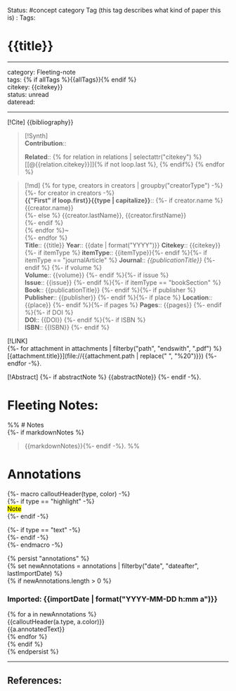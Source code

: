 
Status: #concept
category Tag (this tag describes what kind of paper this is) :
Tags:

# {{title}}

---  

category: Fleeting-note  
tags: {% if allTags %}{{allTags}}{% endif %}  
citekey: {{citekey}}  
status: unread  
dateread:  

---  
  
 [!Cite]
{{bibliography}}
  
>[!Synth]  
>**Contribution**::  
>
>**Related**:: {% for relation in relations | selectattr("citekey") %} [[@{{relation.citekey}}]]{% if not loop.last %}, {% endif%} {% endfor %} 

  
>[!md]
{% for type, creators in creators | groupby("creatorType") -%}  
{%- for creator in creators -%}  
 **{{"First" if loop.first}}{{type | capitalize}}**::
{%- if creator.name %} {{creator.name}}  
{%- else %} {{creator.lastName}}, {{creator.firstName}}  
{%- endif %}  
{% endfor %}~  
{%- endfor %}  
 **Title**:: {{title}}
 **Year**:: {{date | format("YYYY")}}
 **Citekey**:: {{citekey}} {%- if itemType %}
 **itemType**:: {{itemType}}{%- endif %}{%- if itemType == "journalArticle" %}
 **Journal**:: *{{publicationTitle}}* {%- endif %} {%- if volume %}  
 **Volume**:: {{volume}} {%- endif %}{%- if issue %}  
 **Issue**:: {{issue}} {%- endif %}{%- if itemType == "bookSection" %}
 **Book**:: {{publicationTitle}} {%- endif %}{%- if publisher %}  
 **Publisher**:: {{publisher}} {%- endif %}{%- if place %}
 **Location**:: {{place}} {%- endif %}{%- if pages %}
 **Pages**:: {{pages}} {%- endif %}{%- if DOI %}  
**DOI**:: {{DOI}} {%- endif %}{%- if ISBN %}  
 **ISBN**:: {{ISBN}} {%- endif %}
  
 [!LINK]  
 {%- for attachment in attachments | filterby("path", "endswith", ".pdf") %} 
 [{attachment.title}}](file://{{attachment.path | replace(" ", "%20")}}) {%- endfor -%}. 
  
 [!Abstract]
 {%- if abstractNote %}
 {{abstractNote}}
 {%- endif -%}.
  
# Fleeting Notes:

%% # Notes  
 {%- if markdownNotes %}  
>{{markdownNotes}}{%- endif -%}.   %%

# Annotations  
{%- macro calloutHeader(type, color) -%}  
{%- if type == "highlight" -%}  
<mark style="background-color: {{color}}"> Note </mark>  
{%- endif -%}  
  
{%- if type == "text" -%}  
{%- endif -%}  
{%- endmacro -%}  
  
{% persist "annotations" %}  
{% set newAnnotations = annotations | filterby("date", "dateafter", lastImportDate) %}  
{% if newAnnotations.length > 0 %}  


### Imported: {{importDate | format("YYYY-MM-DD h:mm a")}}
  
  
{% for a in newAnnotations %}  
{{calloutHeader(a.type, a.color)}}  
 {{a.annotatedText}}  
{% endfor %}  
{% endif %}  
{% endpersist %}


---
## References:
